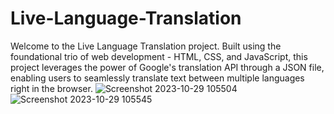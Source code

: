 # Live-Language-Translation
Welcome to the Live Language Translation project. Built using the foundational trio of web development - HTML, CSS, and JavaScript, this project leverages the power of Google's translation API through a JSON file, enabling users to seamlessly translate text between multiple languages right in the browser.
![Screenshot 2023-10-29 105504](https://github.com/Rajesh8873/Live-Language-Translation/assets/138372700/22282b7f-0323-4db9-aa32-a21382d05070)
![Screenshot 2023-10-29 105545](https://github.com/Rajesh8873/Live-Language-Translation/assets/138372700/6e2437c1-2727-4a16-a36b-87e6323183af)
